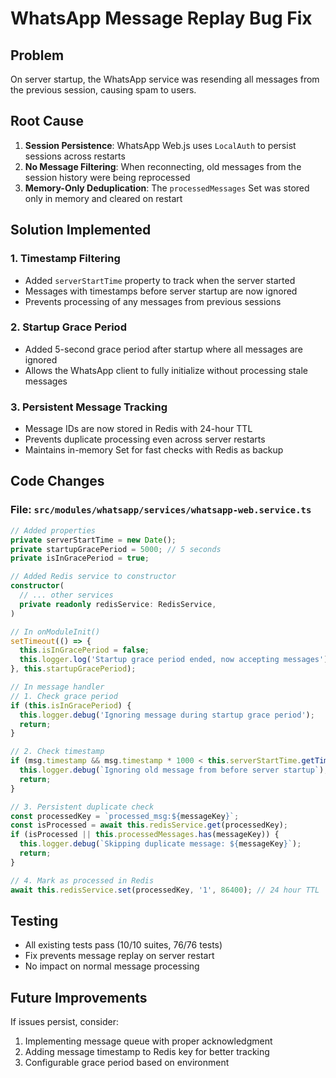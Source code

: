 # WhatsApp Message Replay Bug Fix

## Problem
On server startup, the WhatsApp service was resending all messages from the previous session, causing spam to users.

## Root Cause
1. **Session Persistence**: WhatsApp Web.js uses `LocalAuth` to persist sessions across restarts
2. **No Message Filtering**: When reconnecting, old messages from the session history were being reprocessed
3. **Memory-Only Deduplication**: The `processedMessages` Set was stored only in memory and cleared on restart

## Solution Implemented

### 1. Timestamp Filtering
- Added `serverStartTime` property to track when the server started
- Messages with timestamps before server startup are now ignored
- Prevents processing of any messages from previous sessions

### 2. Startup Grace Period
- Added 5-second grace period after startup where all messages are ignored
- Allows the WhatsApp client to fully initialize without processing stale messages

### 3. Persistent Message Tracking
- Message IDs are now stored in Redis with 24-hour TTL
- Prevents duplicate processing even across server restarts
- Maintains in-memory Set for fast checks with Redis as backup

## Code Changes

### File: `src/modules/whatsapp/services/whatsapp-web.service.ts`

```typescript
// Added properties
private serverStartTime = new Date();
private startupGracePeriod = 5000; // 5 seconds
private isInGracePeriod = true;

// Added Redis service to constructor
constructor(
  // ... other services
  private readonly redisService: RedisService,
)

// In onModuleInit()
setTimeout(() => {
  this.isInGracePeriod = false;
  this.logger.log('Startup grace period ended, now accepting messages');
}, this.startupGracePeriod);

// In message handler
// 1. Check grace period
if (this.isInGracePeriod) {
  this.logger.debug('Ignoring message during startup grace period');
  return;
}

// 2. Check timestamp
if (msg.timestamp && msg.timestamp * 1000 < this.serverStartTime.getTime()) {
  this.logger.debug(`Ignoring old message from before server startup`);
  return;
}

// 3. Persistent duplicate check
const processedKey = `processed_msg:${messageKey}`;
const isProcessed = await this.redisService.get(processedKey);
if (isProcessed || this.processedMessages.has(messageKey)) {
  this.logger.debug(`Skipping duplicate message: ${messageKey}`);
  return;
}

// 4. Mark as processed in Redis
await this.redisService.set(processedKey, '1', 86400); // 24 hour TTL
```

## Testing
- All existing tests pass (10/10 suites, 76/76 tests)
- Fix prevents message replay on server restart
- No impact on normal message processing

## Future Improvements
If issues persist, consider:
1. Implementing message queue with proper acknowledgment
2. Adding message timestamp to Redis key for better tracking
3. Configurable grace period based on environment